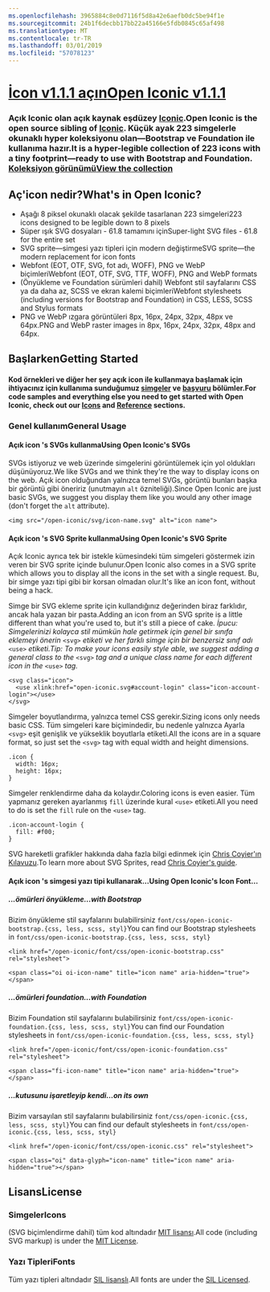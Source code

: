 ```yaml
---
ms.openlocfilehash: 3965884c8e0d7116f5d8a42e6aefb0dc5be94f1e
ms.sourcegitcommit: 24b1f6decbb17bb22a45166e5fdb0845c65af498
ms.translationtype: MT
ms.contentlocale: tr-TR
ms.lasthandoff: 03/01/2019
ms.locfileid: "57078123"
---
```

<a name="open-iconic-v111httpuseiconiccomopen"></a>[<span data-ttu-id="f3ba4-101">İcon v1.1.1 açın</span><span class="sxs-lookup"><span data-stu-id="f3ba4-101">Open Iconic v1.1.1</span></span>](http://useiconic.com/open)
===========

### <a name="open-iconic-is-the-open-source-sibling-of-iconichttpuseiconiccom-it-is-a-hyper-legible-collection-of-223-icons-with-a-tiny-footprintmdashready-to-use-with-bootstrap-and-foundation-view-the-collectionhttpuseiconiccomopenicons"></a><span data-ttu-id="f3ba4-102">Açık Iconic olan açık kaynak eşdüzey [Iconic](http://useiconic.com).</span><span class="sxs-lookup"><span data-stu-id="f3ba4-102">Open Iconic is the open source sibling of [Iconic](http://useiconic.com).</span></span> <span data-ttu-id="f3ba4-103">Küçük ayak 223 simgelerle okunaklı hyper koleksiyonu olan&mdash;Bootstrap ve Foundation ile kullanıma hazır.</span><span class="sxs-lookup"><span data-stu-id="f3ba4-103">It is a hyper-legible collection of 223 icons with a tiny footprint&mdash;ready to use with Bootstrap and Foundation.</span></span> [<span data-ttu-id="f3ba4-104">Koleksiyon görünümü</span><span class="sxs-lookup"><span data-stu-id="f3ba4-104">View the collection</span></span>](http://useiconic.com/open#icons)



## <a name="whats-in-open-iconic"></a><span data-ttu-id="f3ba4-105">Aç'icon nedir?</span><span class="sxs-lookup"><span data-stu-id="f3ba4-105">What's in Open Iconic?</span></span>

* <span data-ttu-id="f3ba4-106">Aşağı 8 piksel okunaklı olacak şekilde tasarlanan 223 simgeleri</span><span class="sxs-lookup"><span data-stu-id="f3ba4-106">223 icons designed to be legible down to 8 pixels</span></span>
* <span data-ttu-id="f3ba4-107">Süper ışık SVG dosyaları - 61.8 tamamını için</span><span class="sxs-lookup"><span data-stu-id="f3ba4-107">Super-light SVG files - 61.8 for the entire set</span></span> 
* <span data-ttu-id="f3ba4-108">SVG sprite&mdash;simgesi yazı tipleri için modern değiştirme</span><span class="sxs-lookup"><span data-stu-id="f3ba4-108">SVG sprite&mdash;the modern replacement for icon fonts</span></span>
* <span data-ttu-id="f3ba4-109">Webfont (EOT, OTF, SVG, fot adı, WOFF), PNG ve WebP biçimleri</span><span class="sxs-lookup"><span data-stu-id="f3ba4-109">Webfont (EOT, OTF, SVG, TTF, WOFF), PNG and WebP formats</span></span>
* <span data-ttu-id="f3ba4-110">(Önyükleme ve Foundation sürümleri dahil) Webfont stil sayfalarını CSS ya da daha az, SCSS ve ekran kalemi biçimleri</span><span class="sxs-lookup"><span data-stu-id="f3ba4-110">Webfont stylesheets (including versions for Bootstrap and Foundation) in CSS, LESS, SCSS and Stylus formats</span></span>
* <span data-ttu-id="f3ba4-111">PNG ve WebP ızgara görüntüleri 8px, 16px, 24px, 32px, 48px ve 64px.</span><span class="sxs-lookup"><span data-stu-id="f3ba4-111">PNG and WebP raster images in 8px, 16px, 24px, 32px, 48px and 64px.</span></span>


## <a name="getting-started"></a><span data-ttu-id="f3ba4-112">Başlarken</span><span class="sxs-lookup"><span data-stu-id="f3ba4-112">Getting Started</span></span>

#### <a name="for-code-samples-and-everything-else-you-need-to-get-started-with-open-iconic-check-out-our-iconshttpuseiconiccomopenicons-and-referencehttpuseiconiccomopenreference-sections"></a><span data-ttu-id="f3ba4-113">Kod örnekleri ve diğer her şey açık icon ile kullanmaya başlamak için ihtiyacınız için kullanıma sunduğumuz [simgeler](http://useiconic.com/open#icons) ve [başvuru](http://useiconic.com/open#reference) bölümler.</span><span class="sxs-lookup"><span data-stu-id="f3ba4-113">For code samples and everything else you need to get started with Open Iconic, check out our [Icons](http://useiconic.com/open#icons) and [Reference](http://useiconic.com/open#reference) sections.</span></span>

### <a name="general-usage"></a><span data-ttu-id="f3ba4-114">Genel kullanım</span><span class="sxs-lookup"><span data-stu-id="f3ba4-114">General Usage</span></span>

#### <a name="using-open-iconics-svgs"></a><span data-ttu-id="f3ba4-115">Açık icon 's SVGs kullanma</span><span class="sxs-lookup"><span data-stu-id="f3ba4-115">Using Open Iconic's SVGs</span></span>

<span data-ttu-id="f3ba4-116">SVGs istiyoruz ve web üzerinde simgelerini görüntülemek için yol oldukları düşünüyoruz.</span><span class="sxs-lookup"><span data-stu-id="f3ba4-116">We like SVGs and we think they're the way to display icons on the web.</span></span> <span data-ttu-id="f3ba4-117">Açık icon olduğundan yalnızca temel SVGs, görüntü bunları başka bir görüntü gibi öneririz (unutmayın `alt` özniteliği).</span><span class="sxs-lookup"><span data-stu-id="f3ba4-117">Since Open Iconic are just basic SVGs, we suggest you display them like you would any other image (don't forget the `alt` attribute).</span></span>

```
<img src="/open-iconic/svg/icon-name.svg" alt="icon name">
```

#### <a name="using-open-iconics-svg-sprite"></a><span data-ttu-id="f3ba4-118">Açık icon 's SVG Sprite kullanma</span><span class="sxs-lookup"><span data-stu-id="f3ba4-118">Using Open Iconic's SVG Sprite</span></span>

<span data-ttu-id="f3ba4-119">Açık Iconic ayrıca tek bir istekle kümesindeki tüm simgeleri göstermek izin veren bir SVG sprite içinde bulunur.</span><span class="sxs-lookup"><span data-stu-id="f3ba4-119">Open Iconic also comes in a SVG sprite which allows you to display all the icons in the set with a single request.</span></span> <span data-ttu-id="f3ba4-120">Bu, bir simge yazı tipi gibi bir korsan olmadan olur.</span><span class="sxs-lookup"><span data-stu-id="f3ba4-120">It's like an icon font, without being a hack.</span></span>

<span data-ttu-id="f3ba4-121">Simge bir SVG ekleme sprite için kullandığınız değerinden biraz farklıdır, ancak hala yazan bir pasta.</span><span class="sxs-lookup"><span data-stu-id="f3ba4-121">Adding an icon from an SVG sprite is a little different than what you're used to, but it's still a piece of cake.</span></span> <span data-ttu-id="f3ba4-122">*İpucu: Simgelerinizi kolayca stil mümkün hale getirmek için genel bir sınıfa eklemeyi önerin* `<svg>` *etiketi ve her farklı simge için bir benzersiz sınıf adı* `<use>` *etiketi.*</span><span class="sxs-lookup"><span data-stu-id="f3ba4-122">*Tip: To make your icons easily style able, we suggest adding a general class to the* `<svg>` *tag and a unique class name for each different icon in the* `<use>` *tag.*</span></span>  

```
<svg class="icon">
  <use xlink:href="open-iconic.svg#account-login" class="icon-account-login"></use>
</svg>
```

<span data-ttu-id="f3ba4-123">Simgeler boyutlandırma, yalnızca temel CSS gerekir.</span><span class="sxs-lookup"><span data-stu-id="f3ba4-123">Sizing icons only needs basic CSS.</span></span> <span data-ttu-id="f3ba4-124">Tüm simgeleri kare biçimindedir, bu nedenle yalnızca Ayarla `<svg>` eşit genişlik ve yükseklik boyutlarla etiketi.</span><span class="sxs-lookup"><span data-stu-id="f3ba4-124">All the icons are in a square format, so just set the `<svg>` tag with equal width and height dimensions.</span></span>

```
.icon {
  width: 16px;
  height: 16px;
}
```

<span data-ttu-id="f3ba4-125">Simgeler renklendirme daha da kolaydır.</span><span class="sxs-lookup"><span data-stu-id="f3ba4-125">Coloring icons is even easier.</span></span> <span data-ttu-id="f3ba4-126">Tüm yapmanız gereken ayarlanmış `fill` üzerinde kural `<use>` etiketi.</span><span class="sxs-lookup"><span data-stu-id="f3ba4-126">All you need to do is set the `fill` rule on the `<use>` tag.</span></span>

```
.icon-account-login {
  fill: #f00;
}
```

<span data-ttu-id="f3ba4-127">SVG hareketli grafikler hakkında daha fazla bilgi edinmek için [Chris Coyier'ın Kılavuzu](http://css-tricks.com/svg-sprites-use-better-icon-fonts/).</span><span class="sxs-lookup"><span data-stu-id="f3ba4-127">To learn more about SVG Sprites, read [Chris Coyier's guide](http://css-tricks.com/svg-sprites-use-better-icon-fonts/).</span></span>

#### <a name="using-open-iconics-icon-font"></a><span data-ttu-id="f3ba4-128">Açık icon 's simgesi yazı tipi kullanarak...</span><span class="sxs-lookup"><span data-stu-id="f3ba4-128">Using Open Iconic's Icon Font...</span></span>


##### <a name="with-bootstrap"></a><span data-ttu-id="f3ba4-129">...ömürleri önyükleme</span><span class="sxs-lookup"><span data-stu-id="f3ba4-129">…with Bootstrap</span></span>

<span data-ttu-id="f3ba4-130">Bizim önyükleme stil sayfalarını bulabilirsiniz `font/css/open-iconic-bootstrap.{css, less, scss, styl}`</span><span class="sxs-lookup"><span data-stu-id="f3ba4-130">You can find our Bootstrap stylesheets in `font/css/open-iconic-bootstrap.{css, less, scss, styl}`</span></span>


```
<link href="/open-iconic/font/css/open-iconic-bootstrap.css" rel="stylesheet">
```


```
<span class="oi oi-icon-name" title="icon name" aria-hidden="true"></span>
```

##### <a name="with-foundation"></a><span data-ttu-id="f3ba4-131">...ömürleri foundation</span><span class="sxs-lookup"><span data-stu-id="f3ba4-131">…with Foundation</span></span>

<span data-ttu-id="f3ba4-132">Bizim Foundation stil sayfalarını bulabilirsiniz `font/css/open-iconic-foundation.{css, less, scss, styl}`</span><span class="sxs-lookup"><span data-stu-id="f3ba4-132">You can find our Foundation stylesheets in `font/css/open-iconic-foundation.{css, less, scss, styl}`</span></span>

```
<link href="/open-iconic/font/css/open-iconic-foundation.css" rel="stylesheet">
```


```
<span class="fi-icon-name" title="icon name" aria-hidden="true"></span>
```

##### <a name="on-its-own"></a><span data-ttu-id="f3ba4-133">...kutusunu işaretleyip kendi</span><span class="sxs-lookup"><span data-stu-id="f3ba4-133">…on its own</span></span>

<span data-ttu-id="f3ba4-134">Bizim varsayılan stil sayfalarını bulabilirsiniz `font/css/open-iconic.{css, less, scss, styl}`</span><span class="sxs-lookup"><span data-stu-id="f3ba4-134">You can find our default stylesheets in `font/css/open-iconic.{css, less, scss, styl}`</span></span>

```
<link href="/open-iconic/font/css/open-iconic.css" rel="stylesheet">
```

```
<span class="oi" data-glyph="icon-name" title="icon name" aria-hidden="true"></span>
```


## <a name="license"></a><span data-ttu-id="f3ba4-135">Lisans</span><span class="sxs-lookup"><span data-stu-id="f3ba4-135">License</span></span>

### <a name="icons"></a><span data-ttu-id="f3ba4-136">Simgeler</span><span class="sxs-lookup"><span data-stu-id="f3ba4-136">Icons</span></span>

<span data-ttu-id="f3ba4-137">(SVG biçimlendirme dahil) tüm kod altındadır [MIT lisansı](http://opensource.org/licenses/MIT).</span><span class="sxs-lookup"><span data-stu-id="f3ba4-137">All code (including SVG markup) is under the [MIT License](http://opensource.org/licenses/MIT).</span></span>

### <a name="fonts"></a><span data-ttu-id="f3ba4-138">Yazı Tipleri</span><span class="sxs-lookup"><span data-stu-id="f3ba4-138">Fonts</span></span>

<span data-ttu-id="f3ba4-139">Tüm yazı tipleri altındadır [SIL lisanslı](http://scripts.sil.org/cms/scripts/page.php?item_id=OFL_web).</span><span class="sxs-lookup"><span data-stu-id="f3ba4-139">All fonts are under the [SIL Licensed](http://scripts.sil.org/cms/scripts/page.php?item_id=OFL_web).</span></span>
